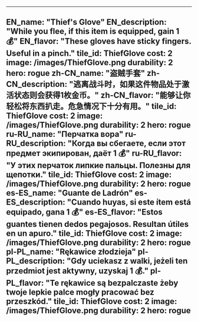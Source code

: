 ---

EN_name: "Thief's Glove"
EN_description: "While you flee, if this item is equipped, gain 1 💰"
EN_flavor: "These gloves have sticky fingers. Useful in a pinch."
tile_id: ThiefGlove
cost: 2
image: /images/ThiefGlove.png
durability: 2
hero: rogue
zh-CN_name: "盗贼手套"
zh-CN_description: "逃离战斗时，如果这件物品处于激活状态则会获得1枚金币。"
zh-CN_flavor: "能够让你轻松将东西扒走。危急情况下十分有用。"
tile_id: ThiefGlove
cost: 2
image: /images/ThiefGlove.png
durability: 2
hero: rogue
ru-RU_name: "Перчатка вора"
ru-RU_description: "Когда вы сбегаете, если этот предмет экипирован, даёт 1 💰"
ru-RU_flavor: "У этих перчаток липкие пальцы. Полезны для щепотки."
tile_id: ThiefGlove
cost: 2
image: /images/ThiefGlove.png
durability: 2
hero: rogue
es-ES_name: "Guante de Ladrón"
es-ES_description: "Cuando huyas, si este ítem está equipado, gana 1 💰"
es-ES_flavor: "Estos guantes tienen dedos pegajosos. Resultan útiles en un apuro."
tile_id: ThiefGlove
cost: 2
image: /images/ThiefGlove.png
durability: 2
hero: rogue
pl-PL_name: "Rękawice złodzieja"
pl-PL_description: "Gdy uciekasz z walki, jeżeli ten przedmiot jest aktywny, uzyskaj 1 💰."
pl-PL_flavor: "Te rękawice są bezpalczaste żeby twoje lepkie palce mogły pracować bez przeszkód."
tile_id: ThiefGlove
cost: 2
image: /images/ThiefGlove.png
durability: 2
hero: rogue
---